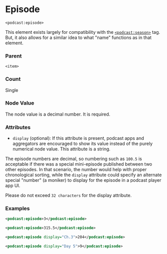 # Episode

`<podcast:episode>`

This element exists largely for compatibility with the [`<podcast:season>`](season.md) tag. But, it also allows for a similar idea to what "name" functions as in that element.

### Parent

`<item>`

### Count

Single

### Node Value

The node value is a decimal number. It is required.

### Attributes

- `display` (optional): If this attribute is present, podcast apps and aggregators are encouraged to show its value instead of the purely numerical node value. This attribute is a string.

The episode numbers are decimal, so numbering such as `100.5` is acceptable if there was a special mini-episode published between two other episodes. In that scenario, the number would help with proper chronological sorting, while the `display` attribute could specify an alternate special "number" (a moniker) to display for the episode in a podcast player app UI.

Please do not exceed `32 characters` for the display attribute.

### Examples

```xml
<podcast:episode>3</podcast:episode>
```

```xml
<podcast:episode>315.5</podcast:episode>
```

```xml
<podcast:episode display="Ch.3">204</podcast:episode>
```

```xml
<podcast:episode display="Day 5">9</podcast:episode>
```
